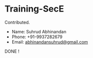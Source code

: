 # Training-SecE
Contributed.


- Name: Suhrud Abhinandan
- Phone: +91-9937282679
- Email: abhinandansuhrud@gmail.com

DONE !

